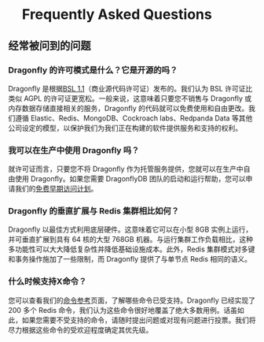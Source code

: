 #  Frequently Asked Questions
## 经常被问到的问题
### Dragonfly 的许可模式是什么？它是开源的吗？
Dragonfly 是根据[BSL 1.1](https://github.com/dragonflydb/dragonfly/blob/main/LICENSE.md)（商业源代码许可证）发布的。我们认为 BSL 许可证比类似 AGPL 的许可证更宽松。一般来说，这意味着只要您不销售与 Dragonfly 或内存数据存储直接相关的服务，Dragonfly 的代码就可以免费使用和自由更改。我们遵循 Elastic、Redis、MongoDB、Cockroach labs、Redpanda Data 等其他公司设定的模型，以保护我们为我们正在构建的软件提供服务和支持的权利。



### 我可以在生产中使用 Dragonfly 吗？
就许可证而言，只要您不将 Dragonfly 作为托管服务提供，您就可以在生产中自由使用 Dragonfly。如果您需要 DragonflyDB 团队的启动和运行帮助，您可以申请我们的[免费早期访问计划](https://www.dragonflydb.io/early-access)。



### Dragonfly 的垂直扩展与 Redis 集群相比如何？
Dragonfly 以最佳方式利用底层硬件。这意味着它可以在小型 8GB 实例上运行，并可垂直扩展到具有 64 核的大型 768GB 机器。与运行集群工作负载相比，这种多功能性可以大大降低复杂性并降低基础设施成本。此外，Redis 集群模式对多键和事务操作施加了一些限制，而 Dragonfly 提供了与单节点 Redis 相同的语义。



### 什么时候支持X命令？
您可以查看我们的[命令参考](https://www.dragonflydb.io/docs/category/command-reference)页面，了解哪些命令已受支持。Dragonfly 已经实现了 200 多个 Redis 命令，我们认为这些命令很好地覆盖了绝大多数用例。话虽如此，如果您需要不受支持的命令，请随时提出问题或对现有问题进行投票。我们将尽力根据这些命令的受欢迎程度确定其优先级。

